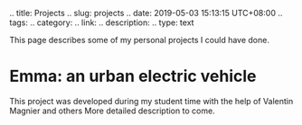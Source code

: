 .. title: Projects
.. slug: projects
.. date: 2019-05-03 15:13:15 UTC+08:00
.. tags: 
.. category: 
.. link: 
.. description: 
.. type: text

This page describes some of my personal projects I could have done.

<h1> Emma: an urban electric vehicle</h1>

This project was developed during my student time with the help of Valentin Magnier and others
More detailed description to come.





